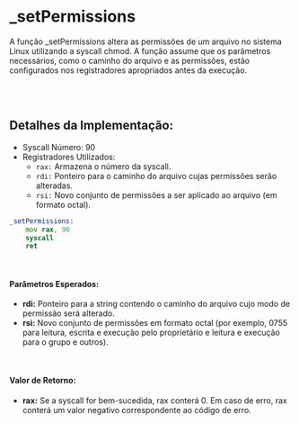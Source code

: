 # _setPermissions
A função _setPermissions altera as permissões de um arquivo no sistema Linux utilizando a syscall chmod. A função assume que os parâmetros necessários, como o caminho do arquivo e as permissões, estão configurados nos registradores apropriados antes da execução.

<br><br>

## Detalhes da Implementação:
- Syscall Número: 90
- Registradores Utilizados:
    - `rax:` Armazena o número da syscall.
    - `rdi:` Ponteiro para o caminho do arquivo cujas permissões serão alteradas.
    - `rsi:` Novo conjunto de permissões a ser aplicado ao arquivo (em formato octal).

```asm
_setPermissions:
    mov rax, 90
    syscall
    ret
```

<br>

#### Parâmetros Esperados:
- **rdi:** Ponteiro para a string contendo o caminho do arquivo cujo modo de permissão será alterado.
- **rsi:** Novo conjunto de permissões em formato octal (por exemplo, 0755 para leitura, escrita e execução pelo proprietário e leitura e execução para o grupo e outros).

<br>

#### Valor de Retorno:
- **rax:** Se a syscall for bem-sucedida, rax conterá 0. Em caso de erro, rax conterá um valor negativo correspondente ao código de erro.